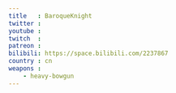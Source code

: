 ```yaml
---
title   : BaroqueKnight
twitter :
youtube :
twitch  :
patreon :
bilibili: https://space.bilibili.com/2237867
country : cn
weapons :
    - heavy-bowgun
---
```

